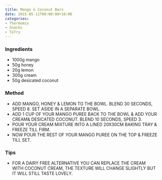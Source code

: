 ```yaml
---
title: Mango & Coconut Bars
date: 2015-05-11T00:00:00+10:00
categories:
- Thermomix
- Snacks
- ToTry
---
```









### Ingredients

* 1000g mango
* 50g honey
* 20g lemon
* 300g cream
* 50g desicated coconut

### Method

* ADD MANGO, HONEY & LEMON TO THE BOWL. BLEND 30 SECONDS, SPEED 8. SET ASIDE IN A SEPARATE BOWL.
* ADD 1 CUP OF YOUR MANGO PUREE BACK TO THE BOWL & ADD YOUR CREAM& DESICATED COCONUT. BLEND 10 SECONDS, SPEED 3.
* POUR YOUR CREAM MIXTURE INTO A LINED 20X30CM BAKING TRAY & FREEZE TILL FIRM.
* NOW POUR THE REST OF YOUR MANGO PUREE ON THE TOP & FREEZE TILL SET. 

### Tips

* FOR A DAIRY FREE ALTERNATIVE YOU CAN REPLACE THE CREAM WITH COCONUT CREAM, THE TEXTURE WILL CHANGE SLIGHTLY BUT IT WILL STILL TASTE LOVELY.
